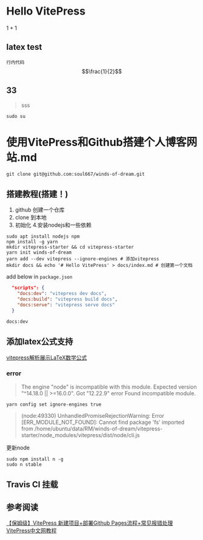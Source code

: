 # Hello VitePress
$1+1$

## latex test
`行内代码`
$$\frac{1}{2}$$

## 33
> sss
```shell
sudo su
```

# 使用VitePress和Github搭建个人博客网站.md

```shell
git clone git@github.com:soul667/winds-of-dream.git
```

## 搭建教程(搭建！)
1. github 创建一个仓库
2. clone 到本地
3. 初始化 
4.安装nodejs和一些依赖
```shell
sudo apt install nodejs npm
npm install -g yarn
mkdir vitepress-starter && cd vitepress-starter
yarn init winds-of-dream
yarn add --dev vitepress --ignore-engines # 添加vitepress
mkdir docs && echo '# Hello VitePress' > docs/index.md # 创建第一个文档
```
add below in `package.json`
```json
  "scripts": {
    "docs:dev": "vitepress dev docs",
    "docs:build": "vitepress build docs",
    "docs:serve": "vitepress serve docs"
  }

```
```shell
docs:dev
```
## 添加latex公式支持
[vitepress解析展示LaTeX数学公式](https://blog.csdn.net/woaidouya123/article/details/127275642)
### error

> The engine "node" is incompatible with this module. Expected version "^14.18.0 || >=16.0.0". Got "12.22.9"
error Found incompatible module.

```shell
yarn config set ignore-engines true
```

> (node:49330) UnhandledPromiseRejectionWarning: Error [ERR_MODULE_NOT_FOUND]: Cannot find package 'fs' imported from /home/ubuntu/data/RM/winds-of-dream/vitepress-starter/node_modules/vitepress/dist/node/cli.js

更新node
```shell
sudo npm install n -g
sudo n stable
```
## Travis CI 挂载
## 参考阅读
[【保姆级】VitePress 新建项目+部署Github Pages流程+常见报错处理](https://zhuanlan.zhihu.com/p/562139569)
[VitePress中文网教程](https://vitejs.cn/vitepress/guide/deploy.html#%E6%9E%84%E5%BB%BA%E6%96%87%E6%A1%A3)